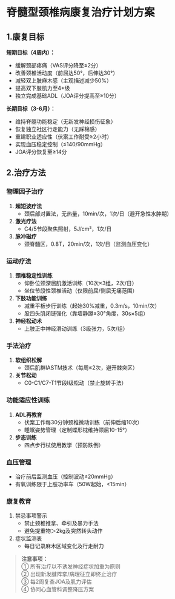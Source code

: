 # 脊髓型颈椎病康复治疗计划方案

## 1.康复目标
**短期目标（4周内）：**
- 缓解颈部疼痛（VAS评分降至≤2分）
- 改善颈椎活动度（前屈达50°，后伸达30°）
- 减轻双上肢麻木感（主观描述减少50%）
- 提高双下肢肌力至4+级
- 独立完成基础ADL（JOA评分提高至≥10分）

**长期目标（3-6月）：**
- 维持脊髓功能稳定（无新发神经损伤征象）
- 恢复独立社区行走能力（无踩棉感）
- 重建职业适应性（伏案工作耐受≥2小时）
- 实现血压稳定控制（≤140/90mmHg）
- JOA评分恢复至≥14分

## 2.治疗方法
### 物理因子治疗
1. **超短波疗法**  
   - 颈后部对置法，无热量，10min/次，1次/日（避开急性水肿期）
2. **激光疗法**  
   - C4/5节段聚焦照射，5J/cm²，1次/日
3. **脉冲磁疗**  
   - 颈脊髓区，0.8T，20min/次，1次/日（监测血压变化）

### 运动疗法
1. **颈椎稳定性训练**  
   - 仰卧位颈深屈肌激活训练（10次×3组，2次/日）  
   - 坐位节段性颈椎活动（仅限前屈/侧屈无痛范围）
2. **下肢功能训练**  
   - 减重平板步行训练（起始30%减重，0.3m/s，10min/次）  
   - 股四头肌闭链强化（靠墙静蹲≤30°角度，30s×5组）
3. **神经松动术**  
   - 上肢正中神经滑动训练（3级张力，5次/组）

### 手法治疗
1. **软组织松解**  
   - 颈后肌群IASTM技术（每周≤2次，避开棘突区）
2. **关节松动**  
   - C0-C1/C7-T1节段I级松动（禁止旋转手法）

### 功能适应性训练
1. **ADL再教育**  
   - 伏案工作每30分钟颈椎微动训练（前伸后缩10次）  
   - 睡眠姿势管理（定制蝶形枕维持颈屈10-15°）
2. **步态训练**  
   - 四点步行杖使用教学（预防跌倒）

### 血压管理
- 治疗前后监测血压（控制波动≤20mmHg）  
- 有氧训练限于上肢功率车（50W起始，<15min）

### 康复教育
1. 禁忌事项警示  
   - 禁止颈椎推拿、牵引及暴力手法  
   - 避免提重物＞2kg及突然转头动作
2. 症状监测表  
   - 每日记录麻木区域变化及行走耐力

> **注意事项：**  
> ① 所有治疗以不诱发神经症状加重为原则  
> ② 出现新发腱阵挛/病理征立即终止治疗  
> ③ 每2周复查JOA及肌力评估  
> ④ 协同心血管科调整降压方案
